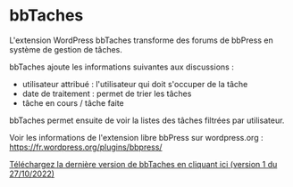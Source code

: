# bbTaches

L'extension WordPress bbTaches transforme des forums de bbPress en système de gestion de tâches.

bbTaches ajoute les informations suivantes aux discussions : 
+ utilisateur attribué : l'utilisateur qui doit s'occuper de la tâche
+ date de traitement : permet de trier les tâches
+ tâche en cours / tâche faite

bbTaches permet ensuite de voir la listes des tâches filtrées par utilisateur.


Voir les informations de l'extension libre bbPress sur wordpress.org : 
https://fr.wordpress.org/plugins/bbpress/

[Téléchargez la dernière version de bbTaches en cliquant ici (version 1 du 27/10/2022)](https://github.com/m2589972/bbTaches/releases/download/v1/bbTaches.1.zip)

